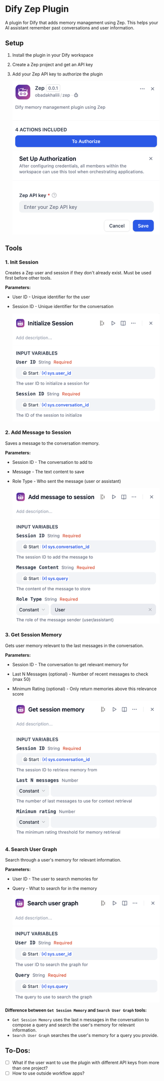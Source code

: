# Dify Zep Plugin

A plugin for Dify that adds memory management using Zep. This helps your AI assistant remember past conversations and user information.

## Setup

1. Install the plugin in your Dify workspace
2. Create a Zep project and get an API key
3. Add your Zep API key to authorize the plugin

    ![authorize-1](_assets/authorize-1.png)
    ![authorize-2](_assets/authorize-2.png)

## Tools

### 1. Init Session
Creates a Zep user and session if they don't already exist. Must be used first before other tools.

**Parameters:**
- User ID - Unique identifier for the user
- Session ID - Unique identifier for the conversation

  ![init-session](_assets/init-session.png)

### 2. Add Message to Session
Saves a message to the conversation memory.

**Parameters:**
- Session ID - The conversation to add to
- Message - The text content to save
- Role Type - Who sent the message (user or assistant)

  ![add-message.png](_assets/add-message.png)

### 3. Get Session Memory 
Gets user memory relevant to the last messages in the conversation.

**Parameters:**
- Session ID - The conversation to get relevant memory for
- Last N Messages (optional) - Number of recent messages to check (max 50)
- Minimum Rating (optional) - Only return memories above this relevance score

  ![get-memory](_assets/get-memory.png)

### 4. Search User Graph
Search through a user's memory for relevant information.

**Parameters:**
- User ID - The user to search memories for  
- Query - What to search for in the memory

  ![search-graph](_assets/search-graph.png)


**Difference between `Get Session Memory` and `Search User Graph` tools:**

- `Get Session Memory` uses the last n messages in the conversation to compose a query and search the user's memory for relevant information.
- `Search User Graph` searches the user's memory for a query you provide.


## To-Dos:

- [ ] What if the user want to use the plugin with different API keys from more than one project?
- [ ] How to use outside workflow apps?
